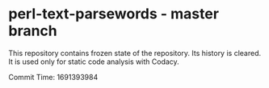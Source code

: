 # perl-text-parsewords - master branch

This repository contains frozen state of the repository.
Its history is cleared. It is used only for static code
analysis with Codacy.

Commit Time: 1691393984